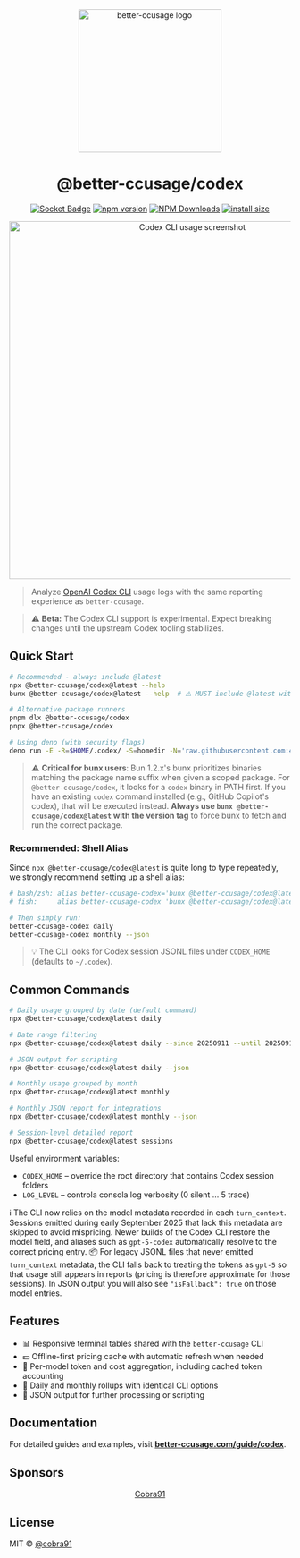 <div align="center">
    <img src="https://cdn.jsdelivr.net/gh/cobra91/better-ccusage@main/docs/public/logo.svg" alt="better-ccusage logo" width="256" height="256">
    <h1>@better-ccusage/codex</h1>
</div>

<p align="center">
    <a href="https://socket.dev/api/npm/package/@better-ccusage/codex"><img src="https://socket.dev/api/badge/npm/package/@better-ccusage/codex" alt="Socket Badge" /></a>
    <a href="https://npmjs.com/package/@better-ccusage/codex"><img src="https://img.shields.io/npm/v/@better-ccusage/codex?color=yellow" alt="npm version" /></a>
    <a href="https://tanstack.com/stats/npm?packageGroups=%5B%7B%22packages%22:%5B%7B%22name%22:%22@better-ccusage/codex%22%7D%5D%7D%5D&range=30-days&transform=none&binType=daily&showDataMode=all&height=400"><img src="https://img.shields.io/npm/dy/@better-ccusage/codex" alt="NPM Downloads" /></a>
    <a href="https://packagephobia.com/result?p=@better-ccusage/codex"><img src="https://packagephobia.com/badge?p=@better-ccusage/codex" alt="install size" /></a>
    <a href="https://deepwiki.com/cobra91/better-ccusage"></a>
</p>

<div align="center">
  <img src="https://cdn.jsdelivr.net/gh/cobra91/better-ccusage@main/docs/public/codex-cli.jpeg" alt="Codex CLI usage screenshot" width="640">
</div>

> Analyze <a href="https://github.com/openai/codex">OpenAI Codex CLI</a> usage logs with the same reporting experience as <code>better-ccusage</code>.

> ⚠️ <strong>Beta:</strong> The Codex CLI support is experimental. Expect breaking changes until the upstream Codex tooling stabilizes.

## Quick Start

```bash
# Recommended - always include @latest
npx @better-ccusage/codex@latest --help
bunx @better-ccusage/codex@latest --help  # ⚠️ MUST include @latest with bunx

# Alternative package runners
pnpm dlx @better-ccusage/codex
pnpx @better-ccusage/codex

# Using deno (with security flags)
deno run -E -R=$HOME/.codex/ -S=homedir -N='raw.githubusercontent.com:443' npm:@better-ccusage/codex@latest --help
```

> ⚠️ **Critical for bunx users**: Bun 1.2.x's bunx prioritizes binaries matching the package name suffix when given a scoped package. For `@better-ccusage/codex`, it looks for a `codex` binary in PATH first. If you have an existing `codex` command installed (e.g., GitHub Copilot's codex), that will be executed instead. **Always use `bunx @better-ccusage/codex@latest` with the version tag** to force bunx to fetch and run the correct package.

### Recommended: Shell Alias

Since `npx @better-ccusage/codex@latest` is quite long to type repeatedly, we strongly recommend setting up a shell alias:

```bash
# bash/zsh: alias better-ccusage-codex='bunx @better-ccusage/codex@latest'
# fish:     alias better-ccusage-codex 'bunx @better-ccusage/codex@latest'

# Then simply run:
better-ccusage-codex daily
better-ccusage-codex monthly --json
```

> 💡 The CLI looks for Codex session JSONL files under `CODEX_HOME` (defaults to `~/.codex`).

## Common Commands

```bash
# Daily usage grouped by date (default command)
npx @better-ccusage/codex@latest daily

# Date range filtering
npx @better-ccusage/codex@latest daily --since 20250911 --until 20250917

# JSON output for scripting
npx @better-ccusage/codex@latest daily --json

# Monthly usage grouped by month
npx @better-ccusage/codex@latest monthly

# Monthly JSON report for integrations
npx @better-ccusage/codex@latest monthly --json

# Session-level detailed report
npx @better-ccusage/codex@latest sessions
```

Useful environment variables:

- `CODEX_HOME` – override the root directory that contains Codex session folders
- `LOG_LEVEL` – controla consola log verbosity (0 silent … 5 trace)

ℹ️ The CLI now relies on the model metadata recorded in each `turn_context`. Sessions emitted during early September 2025 that lack this metadata are skipped to avoid mispricing. Newer builds of the Codex CLI restore the model field, and aliases such as `gpt-5-codex` automatically resolve to the correct pricing entry.
📦 For legacy JSONL files that never emitted `turn_context` metadata, the CLI falls back to treating the tokens as `gpt-5` so that usage still appears in reports (pricing is therefore approximate for those sessions). In JSON output you will also see `"isFallback": true` on those model entries.

## Features

- 📊 Responsive terminal tables shared with the `better-ccusage` CLI
- 💵 Offline-first pricing cache with automatic refresh when needed
- 🤖 Per-model token and cost aggregation, including cached token accounting
- 📅 Daily and monthly rollups with identical CLI options
- 📄 JSON output for further processing or scripting

## Documentation

For detailed guides and examples, visit **[better-ccusage.com/guide/codex](https://better-ccusage.com/guide/codex/)**.

## Sponsors

<p align="center">
    <a href="https://github.com/sponsors/cobra91">
        Cobra91
    </a>
</p>

## License

MIT © [@cobra91](https://github.com/cobra91)
